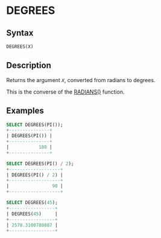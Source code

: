 # DEGREES

## Syntax

```sql
DEGREES(X)
```

## Description

Returns the argument <em>`X`</em>, converted from radians to degrees.

This is the converse of the [RADIANS()](/built-in-functions/numeric-functions/radians/) function.

## Examples

```sql
SELECT DEGREES(PI());
+---------------+
| DEGREES(PI()) |
+---------------+
|           180 |
+---------------+

SELECT DEGREES(PI() / 2);
+-------------------+
| DEGREES(PI() / 2) |
+-------------------+
|                90 |
+-------------------+

SELECT DEGREES(45);
+-----------------+
| DEGREES(45)     |
+-----------------+
| 2578.3100780887 |
+-----------------+
```